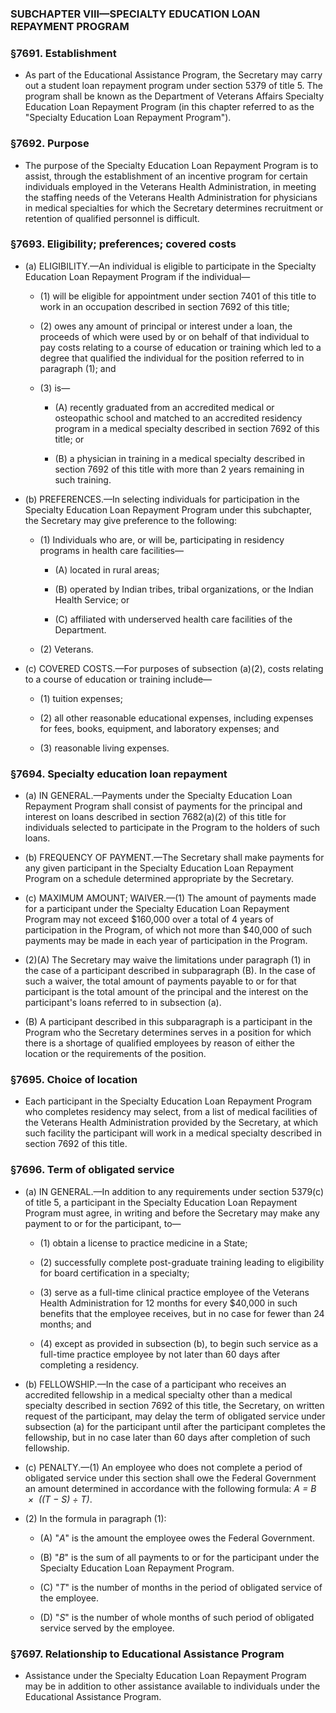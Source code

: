 ### SUBCHAPTER VIII—SPECIALTY EDUCATION LOAN REPAYMENT PROGRAM

### §7691. Establishment
* As part of the Educational Assistance Program, the Secretary may carry out a student loan repayment program under section 5379 of title 5. The program shall be known as the Department of Veterans Affairs Specialty Education Loan Repayment Program (in this chapter referred to as the "Specialty Education Loan Repayment Program").

### §7692. Purpose
* The purpose of the Specialty Education Loan Repayment Program is to assist, through the establishment of an incentive program for certain individuals employed in the Veterans Health Administration, in meeting the staffing needs of the Veterans Health Administration for physicians in medical specialties for which the Secretary determines recruitment or retention of qualified personnel is difficult.

### §7693. Eligibility; preferences; covered costs
* (a) ELIGIBILITY.—An individual is eligible to participate in the Specialty Education Loan Repayment Program if the individual—

  * (1) will be eligible for appointment under section 7401 of this title to work in an occupation described in section 7692 of this title;

  * (2) owes any amount of principal or interest under a loan, the proceeds of which were used by or on behalf of that individual to pay costs relating to a course of education or training which led to a degree that qualified the individual for the position referred to in paragraph (1); and

  * (3) is—

    * (A) recently graduated from an accredited medical or osteopathic school and matched to an accredited residency program in a medical specialty described in section 7692 of this title; or

    * (B) a physician in training in a medical specialty described in section 7692 of this title with more than 2 years remaining in such training.


* (b) PREFERENCES.—In selecting individuals for participation in the Specialty Education Loan Repayment Program under this subchapter, the Secretary may give preference to the following:

  * (1) Individuals who are, or will be, participating in residency programs in health care facilities—

    * (A) located in rural areas;

    * (B) operated by Indian tribes, tribal organizations, or the Indian Health Service; or

    * (C) affiliated with underserved health care facilities of the Department.


  * (2) Veterans.


* (c) COVERED COSTS.—For purposes of subsection (a)(2), costs relating to a course of education or training include—

  * (1) tuition expenses;

  * (2) all other reasonable educational expenses, including expenses for fees, books, equipment, and laboratory expenses; and

  * (3) reasonable living expenses.

### §7694. Specialty education loan repayment
* (a) IN GENERAL.—Payments under the Specialty Education Loan Repayment Program shall consist of payments for the principal and interest on loans described in section 7682(a)(2) of this title for individuals selected to participate in the Program to the holders of such loans.

* (b) FREQUENCY OF PAYMENT.—The Secretary shall make payments for any given participant in the Specialty Education Loan Repayment Program on a schedule determined appropriate by the Secretary.

* (c) MAXIMUM AMOUNT; WAIVER.—(1) The amount of payments made for a participant under the Specialty Education Loan Repayment Program may not exceed $160,000 over a total of 4 years of participation in the Program, of which not more than $40,000 of such payments may be made in each year of participation in the Program.

* (2)(A) The Secretary may waive the limitations under paragraph (1) in the case of a participant described in subparagraph (B). In the case of such a waiver, the total amount of payments payable to or for that participant is the total amount of the principal and the interest on the participant's loans referred to in subsection (a).

* (B) A participant described in this subparagraph is a participant in the Program who the Secretary determines serves in a position for which there is a shortage of qualified employees by reason of either the location or the requirements of the position.

### §7695. Choice of location
* Each participant in the Specialty Education Loan Repayment Program who completes residency may select, from a list of medical facilities of the Veterans Health Administration provided by the Secretary, at which such facility the participant will work in a medical specialty described in section 7692 of this title.

### §7696. Term of obligated service
* (a) IN GENERAL.—In addition to any requirements under section 5379(c) of title 5, a participant in the Specialty Education Loan Repayment Program must agree, in writing and before the Secretary may make any payment to or for the participant, to—

  * (1) obtain a license to practice medicine in a State;

  * (2) successfully complete post-graduate training leading to eligibility for board certification in a specialty;

  * (3) serve as a full-time clinical practice employee of the Veterans Health Administration for 12 months for every $40,000 in such benefits that the employee receives, but in no case for fewer than 24 months; and

  * (4) except as provided in subsection (b), to begin such service as a full-time practice employee by not later than 60 days after completing a residency.


* (b) FELLOWSHIP.—In the case of a participant who receives an accredited fellowship in a medical specialty other than a medical specialty described in section 7692 of this title, the Secretary, on written request of the participant, may delay the term of obligated service under subsection (a) for the participant until after the participant completes the fellowship, but in no case later than 60 days after completion of such fellowship.

* (c) PENALTY.—(1) An employee who does not complete a period of obligated service under this section shall owe the Federal Government an amount determined in accordance with the following formula: _A = B &nbsp;×&nbsp;_ _((T − S) ÷_ _T)_.

* (2) In the formula in paragraph (1):

  * (A) "_A_" is the amount the employee owes the Federal Government.

  * (B) "_B_" is the sum of all payments to or for the participant under the Specialty Education Loan Repayment Program.

  * (C) "_T_" is the number of months in the period of obligated service of the employee.

  * (D) "_S_" is the number of whole months of such period of obligated service served by the employee.

### §7697. Relationship to Educational Assistance Program
* Assistance under the Specialty Education Loan Repayment Program may be in addition to other assistance available to individuals under the Educational Assistance Program.